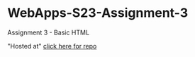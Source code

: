 # WebApps-S23-Assignment-3
Assignment 3 - Basic HTML

"Hosted at"
[click here for repo]( https://joycelingam.github.io/assignment2-lingam/)
